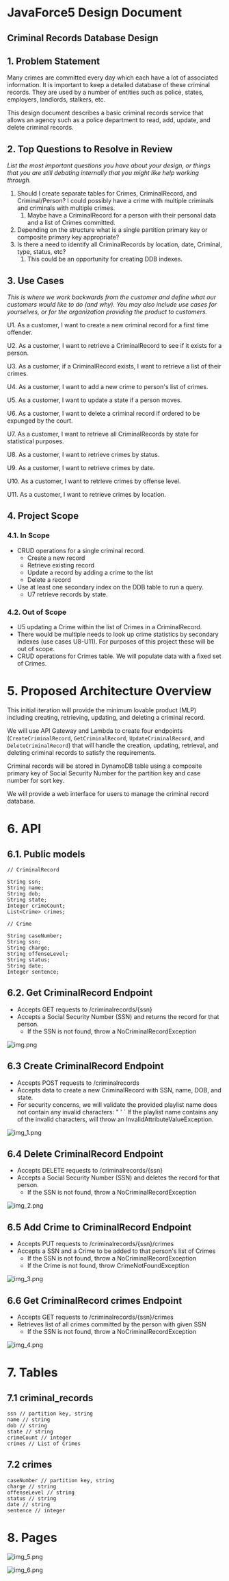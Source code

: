 # JavaForce5 Design Document

## Criminal Records Database Design

## 1. Problem Statement
Many crimes are committed every day which each have a lot of associated information. It is important to keep a detailed database of these criminal records. They are used by a number of entities such as police, states, employers, landlords, stalkers, etc.  

This design document describes a basic criminal records service that allows an agency such as a police department to read, add, update, and delete criminal records.
## 2. Top Questions to Resolve in Review

*List the most important questions you have about your design, or things that
you are still debating internally that you might like help working through.*

1. Should I create separate tables for Crimes, CriminalRecord, and Criminal/Person? I could possibly have a crime with multiple criminals and criminals with multiple crimes.
   1. Maybe have a CriminalRecord for a person with their personal data and a list of Crimes committed.
2. Depending on the structure what is a single partition primary key or composite primary key appropriate?
3. Is there a need to identify all CriminalRecords by location, date, Criminal, type, status, etc?
   1. This could be an opportunity for creating DDB indexes.


## 3. Use Cases

*This is where we work backwards from the customer and define what our customers
would like to do (and why). You may also include use cases for yourselves, or
for the organization providing the product to customers.*

U1. As a customer, I want to create a new criminal record for a first time offender.

U2. As a customer, I want to retrieve a CriminalRecord to see if it exists for a person.

U3. As a customer, if a CriminalRecord exists, I want to retrieve a list of their crimes. 

U4. As a customer, I want to add a new crime to person's list of crimes.

U5. As a customer, I want to update a state if a person moves.

U6. As a customer, I want to delete a criminal record if ordered to be expunged by the court.

U7. As a customer, I want to retrieve all CriminalRecords by state for statistical purposes.

U8. As a customer, I want to retrieve crimes by status.

U9. As a customer, I want to retrieve crimes by date.

U10. As a customer, I want to retrieve crimes by offense level.

U11. As a customer, I want to retrieve crimes by location.

## 4. Project Scope

### 4.1. In Scope
* CRUD operations for a single criminal record.
   * Create a new record
   * Retrieve existing record
   * Update a record by adding a crime to the list
   * Delete a record
* Use at least one secondary index on the DDB table to run a query.
  * U7 retrieve records by state.


### 4.2. Out of Scope
* U5 updating a Crime within the list of Crimes in a CriminalRecord.
* There would be multiple needs to look up crime statistics by secondary indexes (use cases U8-U11). 
   For purposes of this project these will be out of scope.
* CRUD operations for Crimes table. We will populate data with a fixed set of Crimes.

# 5. Proposed Architecture Overview

This initial iteration will provide the minimum lovable product (MLP) including
creating, retrieving, updating, and deleting a criminal record.

We will use API Gateway and Lambda to create four endpoints (`CreateCriminalRecord`, `GetCriminalRecord`,
 `UpdateCriminalRecord`, and `DeleteCriminalRecord`)
that will handle the creation, updating, retrieval, and deleting criminal records to satisfy the requirements.

Criminal records will be stored in DynamoDB table using a composite primary key of 
Social Security Number for the partition key and case number for sort key.

We will provide a web interface for users to manage the criminal record database.

# 6. API

## 6.1. Public models

```
// CriminalRecord

String ssn;
String name;
String dob;
String state;
Integer crimeCount;
List<Crime> crimes;
```
```
// Crime

String caseNumber;
String ssn;
String charge;
String offenseLevel;
String status;
String date;
Integer sentence;

```

## 6.2. Get CriminalRecord Endpoint

* Accepts GET requests to /criminalrecords/{ssn}
* Accepts a Social Security Number (SSN) and returns the record for that person.
  * If the SSN is not found, throw a NoCriminalRecordException

![img.png](images/design_document_images/get-criminal-record.png)

## 6.3 Create CriminalRecord Endpoint

* Accepts POST requests to /criminalrecords
* Accepts data to create a new CriminalRecord with SSN, name, DOB, and state.
* For security concerns, we will validate the provided playlist name does not contain any invalid characters: " ' \`
  If the playlist name contains any of the invalid characters, will throw an InvalidAttributeValueException.

![img_1.png](images/design_document_images/create-criminal-record.png)

## 6.4 Delete CriminalRecord Endpoint

* Accepts DELETE requests to /criminalrecords/{ssn}
* Accepts a Social Security Number (SSN) and deletes the record for that person.
    * If the SSN is not found, throw a NoCriminalRecordException
  
![img_2.png](images/design_document_images/delete-criminal-record.png)

## 6.5 Add Crime to CriminalRecord Endpoint

* Accepts PUT requests to /criminalrecords/{ssn}/crimes
* Accepts a SSN and a Crime to be added to that person's list of Crimes
  * If the SSN is not found, throw a NoCriminalRecordException
  * If the Crime is not found, throw CrimeNotFoundException

![img_3.png](images/design_document_images/add-crime-to-criminal-record.png)

## 6.6 Get CriminalRecord crimes Endpoint

* Accepts GET requests to /criminalrecords/{ssn}/crimes
* Retrieves list of all crimes committed by the person with given SSN
  * If the SSN is not found, throw a NoCriminalRecordException

![img_4.png](images/design_document_images/get-crimes-from-criminal-record.png)

# 7. Tables

## 7.1 criminal_records
```
ssn // partition key, string
name // string
dob // string
state // string
crimeCount // integer
crimes // List of Crimes
```

## 7.2 crimes
```
caseNumber // partition key, string
charge // string
offenseLevel // string
status // string
date // string
sentence // integer
```

# 8. Pages

![img_5.png](images/design_document_images/criminal-records-webpage.png)

![img_6.png](images/design_document_images/crimes-webpage.png)